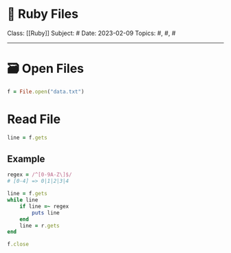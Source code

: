 # 💎 Ruby Files
Class: [[Ruby]]
Subject: #
Date: 2023-02-09
Topics: #, #, # 

---

# 🗃️ Open Files

```ruby
f = File.open("data.txt")
```

# Read File
```ruby
line = f.gets
```

## Example
```ruby
regex = /^[0-9A-Z\]$/
# [0-4] => 0|1|2|3|4

line = f.gets
while line
	if line =~ regex
		puts line
	end
	line = r.gets
end

f.close
```
